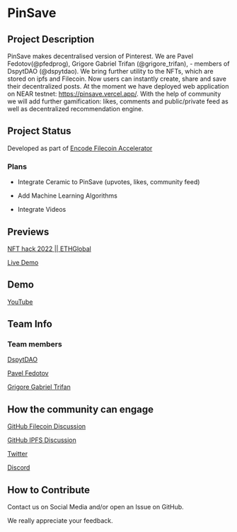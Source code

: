 # PinSave

## Project Description

PinSave makes decentralised version of Pinterest. We are Pavel Fedotov(@pfedprog), Grigore Gabriel Trifan (@grigore_trifan), - members of DspytDAO (@dspytdao).
We bring further utility to the NFTs, which are stored on ipfs and Filecoin. 
Now users can instantly create, share and save their decentralized posts. At the moment we have deployed web application on NEAR testnet: https://pinsave.vercel.app/.
With the help of community we will add further gamification: likes, comments and public/private feed as well as decentralized recommendation engine.
## Project Status

Developed as part of [Encode Filecoin Accelerator](https://medium.com/encode-club/announcing-the-encode-filecoin-accelerator-c55f09264e8c)

### Plans

- Integrate Ceramic to PinSave (upvotes, likes, community feed)

- Add Machine Learning Algorithms

- Integrate Videos

## Previews

[NFT hack 2022 || ETHGlobal](https://showcase.ethglobal.com/nfthack2022/dspyt-nfts)

[Live Demo](https://pinsave.vercel.app/)

## Demo

[YouTube](https://www.youtube.com/watch?v=B78cZ-UvuIU)

## Team Info


### Team members

[DspytDAO](https://twitter.com/DspytDAO)

[Pavel Fedotov](https://github.com/Pfed-prog)

[Grigore Gabriel Trifan](https://github.com/GregTrifan)

## How the community can engage

[GitHub Filecoin Discussion](https://github.com/filecoin-project/community/discussions/466)

[GitHub IPFS Discussion](https://github.com/ipfs/community/discussions/738)

[Twitter](https://twitter.com/DspytDAO)

[Discord](https://discord.gg/peRHyNZrss)

## How to Contribute

Contact us on Social Media and/or open an Issue on GitHub.

We really appreciate your feedback.
